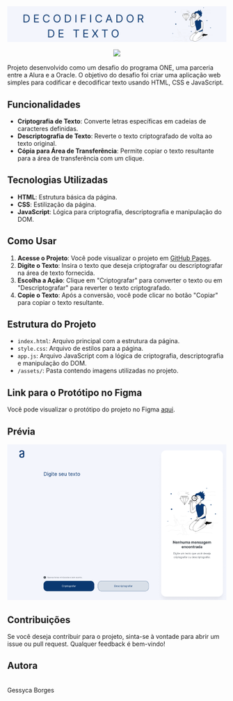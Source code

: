 ![Capa](assets/cover.png)

<p align="center">
<img loading="lazy" src="http://img.shields.io/static/v1?label=STATUS&message=FINALIZADO&color=GREEN&style=for-the-badge"/>
</p>

Projeto desenvolvido como um desafio do programa ONE, uma parceria entre a Alura e a Oracle. O objetivo do desafio foi criar uma aplicação web simples para codificar e decodificar texto usando HTML, CSS e JavaScript.

## Funcionalidades

- **Criptografia de Texto**: Converte letras específicas em cadeias de caracteres definidas.
- **Descriptografia de Texto**: Reverte o texto criptografado de volta ao texto original.
- **Cópia para Área de Transferência**: Permite copiar o texto resultante para a área de transferência com um clique.

## Tecnologias Utilizadas

- **HTML**: Estrutura básica da página.
- **CSS**: Estilização da página.
- **JavaScript**: Lógica para criptografia, descriptografia e manipulação do DOM.

## Como Usar

1. **Acesse o Projeto**: Você pode visualizar o projeto em [GitHub Pages](https://gessycaborges.github.io/challenge-decodificador-de-texto/).
2. **Digite o Texto**: Insira o texto que deseja criptografar ou descriptografar na área de texto fornecida.
3. **Escolha a Ação**: Clique em "Criptografar" para converter o texto ou em "Descriptografar" para reverter o texto criptografado.
4. **Copie o Texto**: Após a conversão, você pode clicar no botão "Copiar" para copiar o texto resultante.


## Estrutura do Projeto

- `index.html`: Arquivo principal com a estrutura da página.
- `style.css`: Arquivo de estilos para a página.
- `app.js`: Arquivo JavaScript com a lógica de criptografia, descriptografia e manipulação do DOM.
- `/assets/`: Pasta contendo imagens utilizadas no projeto.

## Link para o Protótipo no Figma

Você pode visualizar o protótipo do projeto no Figma [aqui]([SEU_LINK_FIGMA](https://www.figma.com/design/tvFEYhVfZTjdJ5P24RGV21/Alura-Challenge---Desafio-1---L%C3%B3gica?node-id=0-1)).

## Prévia

![Prévia](assets/example.png)

## Contribuições

Se você deseja contribuir para o projeto, sinta-se à vontade para abrir um issue ou pull request. Qualquer feedback é bem-vindo!

## Autora

<a href="https://www.linkedin.com/in/gessycaborges/">
 <img style="border-radius: 50%;" src="https://avatars.githubusercontent.com/u/124705468?v=4" width="100px;" alt=""/><br />
 <sub><a>Gessyca Borges</a></sub></a> <a href="https://www.linkedin.com/in/gessycaborges/" title="Gessyca"></a>
 <br />
